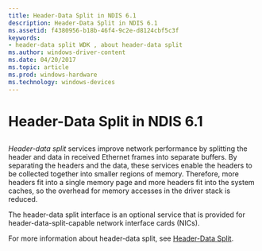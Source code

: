```yaml
---
title: Header-Data Split in NDIS 6.1
description: Header-Data Split in NDIS 6.1
ms.assetid: f4380956-b18b-46f4-9c2e-d8124cbf5c3f
keywords:
- header-data split WDK , about header-data split
ms.author: windows-driver-content
ms.date: 04/20/2017
ms.topic: article
ms.prod: windows-hardware
ms.technology: windows-devices
---
```


# Header-Data Split in NDIS 6.1


## <a href="" id="ddk-header-data-split-in-ndis-6-1-ng"></a>


*Header-data split* services improve network performance by splitting the header and data in received Ethernet frames into separate buffers. By separating the headers and the data, these services enable the headers to be collected together into smaller regions of memory. Therefore, more headers fit into a single memory page and more headers fit into the system caches, so the overhead for memory accesses in the driver stack is reduced.

The header-data split interface is an optional service that is provided for header-data-split-capable network interface cards (NICs).

For more information about header-data split, see [Header-Data Split](header-data-split.md).

 

 





